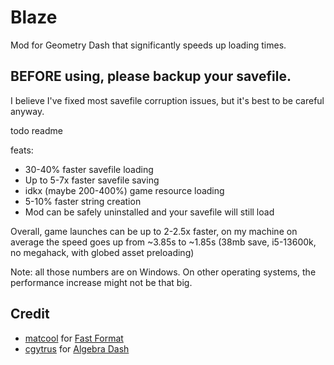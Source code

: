 # Blaze

Mod for Geometry Dash that significantly speeds up loading times.

## BEFORE using, please backup your savefile.

I believe I've fixed most savefile corruption issues, but it's best to be careful anyway.


todo readme

feats:

* 30-40% faster savefile loading
* Up to 5-7x faster savefile saving
* idkx (maybe 200-400%) game resource loading
* 5-10% faster string creation
* Mod can be safely uninstalled and your savefile will still load

Overall, game launches can be up to 2-2.5x faster, on my machine on average the speed goes up from ~3.85s to ~1.85s (38mb save, i5-13600k, no megahack, with globed asset preloading)

Note: all those numbers are on Windows. On other operating systems, the performance increase might not be that big.


## Credit

* [matcool](https://github.com/matcool) for [Fast Format](https://github.com/matcool/geode-mods/blob/main/fast-format/main.cpp)
* [cgytrus](https://github.com/cgytrus) for [Algebra Dash](https://github.com/cgytrus/AlgebraDash)
